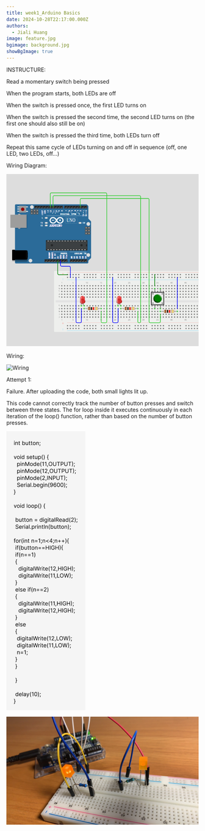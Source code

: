 ```yaml
---
title: week1_Arduino Basics
date: 2024-10-28T22:17:00.000Z
authors:
  - Jiali Huang
image: feature.jpg
bgimage: background.jpg
showBgImage: true
---
```

INSTRUCTURE:

Read a momentary switch being pressed

When the program starts, both LEDs are off

When the switch is pressed once, the first LED turns on

When the switch is pressed the second time, the second LED turns on (the first one should also still be on)

When the switch is pressed the third time, both LEDs turn off

Repeat this same cycle of LEDs turning on and off in sequence (off, one LED, two LEDs, off…)



Wiring Diagram:

![wiring diagram](wiring-diagram.png)

Wiring:

![Wiring](wiring.jpg)



Attempt 1: 

Failure. After uploading the code, both small lights lit up. 

This code cannot correctly track the number of button presses and switch between three states. The for loop inside it executes continuously in each iteration of the loop() function, rather than based on the number of button presses.

![01](01.png)

![01_](01_.jpg)
